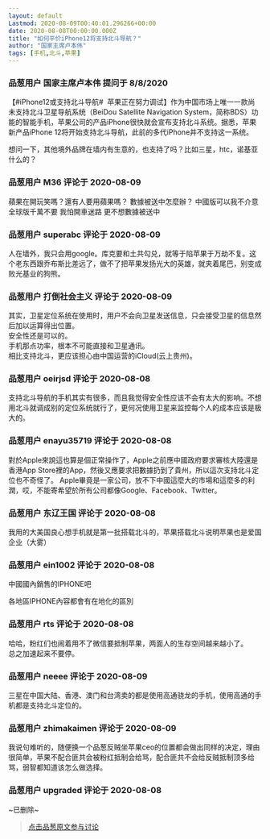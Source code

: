 ```yaml
---
layout: default
Lastmod: 2020-08-09T00:40:01.296266+00:00
date: 2020-08-08T00:00:00.000Z
title: "如何平价iPhone12将支持北斗导航？"
author: "国家主席卢本伟"
tags: [手机,北斗,苹果]
---
```



### 品葱用户 **国家主席卢本伟** 提问于 8/8/2020
    
【#iPhone12或支持北斗导航#  苹果正在努力调试】作为中国市场上唯一一款尚未支持北斗卫星导航系统（BeiDou Satellite Navigation System，简称BDS）功能的智能手机，苹果公司的产品iPhone很快就会宣布支持北斗系统。据悉，苹果新产品iPhone 12将开始支持北斗导航，此前的多代iPhone并不支持这一系统。  
  
  
想问一下，其他境外品牌在墙内有生意的，也支持了吗？比如三星，htc，诺基亚什么的？
    
                

### 品葱用户 **M36** 评论于 2020-08-09
        
蘋果在開玩笑嗎？還有人要用蘋果嗎？ 數據被送中怎麼辦？ 中國版可以我不介意 全球版千萬不要 我怕開車迷路 更不想數據被送中
        
                

### 品葱用户 **superabc** 评论于 2020-08-09
        
人在墙外，我只会用google。库克要和土共勾兑，就等于陷苹果于万劫不复。这个老东西跟乔布斯比差远了，做不了把苹果发扬光大的英雄，就夹着尾巴，别变成败光基业的狗熊。
        
                

### 品葱用户 **打倒社会主义** 评论于 2020-08-09
        
其实，卫星定位系统在使用时，用户不会向卫星发送信息，只会接受卫星的信息然后加以运算得出位置。  
安全性还是可以的。  
手机那点功率，根本不可能直接和卫星通讯。  
相比支持北斗，更应该担心由中国运营的iCloud(云上贵州)。
        
                

### 品葱用户 **oeirjsd** 评论于 2020-08-08
        
支持北斗导航的手机其实有很多，而且我觉得安全性应该不会有太大的影响。不想用北斗就调成别的定位系统就行了，更何况使用卫星来监控每个人的成本应该是极大的。
        
                

### 品葱用户 **enayu35719** 评论于 2020-08-08
        
對於Apple來說這也算是個正常操作了，Apple之前應中國政府要求審核大陸還是香港App Store裡的App，然後又應要求把數據扔到了貴州，所以這次支持北斗定位也不奇怪了。 Apple畢竟是一家公司，放不下中國這麼大的市場和這麼多的利潤，哎，不能寄希望於所有公司都像Google、Facebook、Twitter。
        
                

### 品葱用户 **东辽王国** 评论于 2020-08-08
        
我用的大美国良心想手机就是第一批搭载北斗的，苹果搭载北斗说明苹果也是爱国企业（大雾）
        
                

### 品葱用户 **ein1002** 评论于 2020-08-08
        
中國國內銷售的IPHONE吧  
  
各地區IPHONE內容都會有在地化的區別
        
                

### 品葱用户 **rts** 评论于 2020-08-08
        
哈哈，粉红们也闹着用不了微信要抵制苹果，两面人的生存空间越来越小了。  
总之加速起来不要停。
        
                

### 品葱用户 **neeee** 评论于 2020-08-09
        
三星在中国大陆、香港、澳门和台湾卖的都是使用高通骁龙的手机，使用高通的手机都是支持北斗定位的。
        
                

### 品葱用户 **zhimakaimen** 评论于 2020-08-09
        
我说句难听的，随便换一个品葱反贼坐苹果ceo的位置都会做出同样的决定，理由很简单，苹果不配合匪共会被粉红抵制会给骂，配合匪共不会给反贼抵制顶多给骂，弱智都知道该怎么做选择。
        
                

### 品葱用户 **upgraded** 评论于 2020-08-08
        
~已删除~
        
                





> [点击品葱原文参与讨论](https://pincong.rocks/question/29549)

